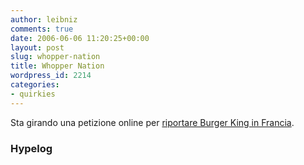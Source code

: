 ```yaml
---
author: leibniz
comments: true
date: 2006-06-06 11:20:25+00:00
layout: post
slug: whopper-nation
title: Whopper Nation
wordpress_id: 2214
categories:
- quirkies
---
```


Sta girando una petizione online per [riportare Burger King in Francia](http://www.hypelog.net/burgerkingfrance/default.asp).


### Hypelog
